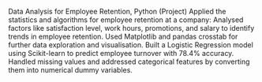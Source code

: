 Data Analysis for Employee Retention, Python (Project)
Applied the statistics and algorithms for employee retention at a company:
Analysed factors like satisfaction level, work hours, promotions, and salary to identify trends in employee retention. Used Matplotlib  and pandas crosstab for further data exploration and visualisation.
Built a Logistic Regression model using Scikit-learn to predict employee turnover with 78.4% accuracy. Handled missing values and addressed categorical features by converting them into numerical dummy variables.
